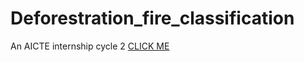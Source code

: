 # Deforestration_fire_classification
An AICTE internship cycle 2
<a href=" https://drive.google.com/file/d/11IDJlkypWpAJOgQtqKsG5ClXl8cXlcLZ/view?usp=drive_link " > CLICK ME </a>
